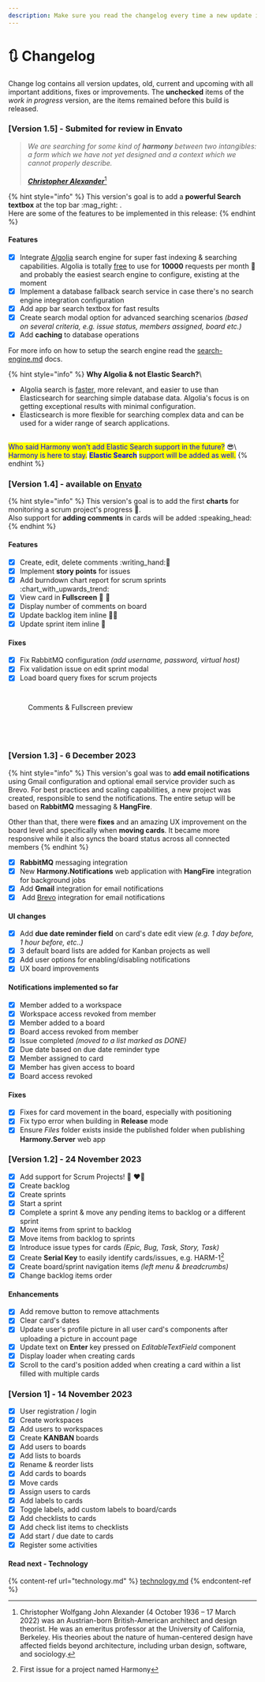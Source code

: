 ```yaml
---
description: Make sure you read the changelog every time a new update is released on Envato
---
```


# 🔃 Changelog

Change log contains all version updates, old, current and upcoming with all important additions, fixes or improvements. The **unchecked** items of the _work in progress_ version, are the items remained before this build is released.

### \[Version 1.5] - Submited for review in Envato <a href="#version-1.5" id="version-1.5"></a>

> _We are searching for some kind of **harmony** between two intangibles: a form which we have not yet designed and a context which we cannot properly describe._\
> \
> [_**Christopher Alexander**_](#user-content-fn-1)[^1]

{% hint style="info" %}
This version's goal is to add a **powerful Search textbox** at the top bar :mag\_right: .  \
Here are some of the features to be implemented in this release:
{% endhint %}

#### Features

* [x] Integrate [Algolia](https://www.algolia.com/) search engine for super fast indexing & searching capabilities. Algolia is totally [free](https://www.algolia.com/pricing/) to use for **10000** requests per month  :muscle: and probably the easiest search engine to configure, existing at the moment
* [x] Implement a database fallback search service in case there's no search engine integration configuration
* [x] Add app bar search textbox for fast results
* [x] Create search modal option for advanced searching scenarios _(based on several criteria, e.g. issue status,  members assigned, board etc.)_&#x20;
* [x] Add **caching** to database operations

For more info on how to setup the search engine read the [search-engine.md](setup/search-engine.md "mention") docs.

{% hint style="info" %}
**Why Algolia & not Elastic Search?**\


* Algolia search is [faster](https://www.algolia.com/blog/engineering/full-text-search-in-your-database-algolia-versus-elasticsearch/), more relevant, and easier to use than Elasticsearch for searching simple database data. Algolia's focus is on getting exceptional results with minimal configuration.&#x20;
* Elasticsearch is more flexible for searching complex data and can be used for a wider range of search applications.

\
<mark style="color:blue;">Who said Harmony won't add Elastic Search support in the future?</mark> :sunglasses:\ <mark style="color:blue;">Harmony is here to stay.</mark> <mark style="color:blue;"></mark><mark style="color:blue;">**Elastic Search**</mark> <mark style="color:blue;"></mark><mark style="color:blue;">support will be added as well.</mark>
{% endhint %}

### \[Version 1.4] -   available on [Envato](https://codecanyon.net/item/harmony-project-management-tool/49138488)

{% hint style="info" %}
This version's goal is to add the first **charts** for monitoring a scrum project's progress :tada:. \
Also support for **adding comments** in cards will be added :speaking\_head:
{% endhint %}

#### Features

* [x] Create, edit, delete comments :writing\_hand::pencil:
* [x] Implement **story points** for issues
* [x] Add burndown chart report for scrum sprints :chart\_with\_upwards\_trend:
* [x] View card in **Fullscreen** :clap: :100:
* [x] Display number of comments on board
* [x] Update backlog item inline :muscle::clap:
* [x] Update sprint item inline :tada:

#### Fixes

* [x] Fix RabbitMQ configuration _(add username, password, virtual host)_
* [x] Fix validation issue on edit sprint modal
* [x] Load board query fixes for scrum projects

<figure><img src="../.gitbook/assets/burndown-report-dark.png" alt=""><figcaption></figcaption></figure>

<div>

<figure><img src="../.gitbook/assets/card-comments.gif" alt=""><figcaption><p>Comments &#x26; Fullscreen preview</p></figcaption></figure>

 

<figure><img src="../.gitbook/assets/burndown-report-light.png" alt=""><figcaption></figcaption></figure>

 

<figure><img src="../.gitbook/assets/issues-overview-light.png" alt=""><figcaption></figcaption></figure>

 

<figure><img src="../.gitbook/assets/issues-overview-dark.png" alt=""><figcaption></figcaption></figure>

 

<figure><img src="../.gitbook/assets/sprint-table.png" alt=""><figcaption></figcaption></figure>

</div>

### \[Version 1.3] - 6 December 2023

{% hint style="info" %}
This version's goal was to **add email notifications** using Gmail configuration and optional email service provider such as Brevo. For best practices and scaling capabilities, a new project was created, responsible to send the notifications. The entire setup will be based on **RabbitMQ** messaging & **HangFire**.

Other than that, there were **fixes** and an amazing UX improvement on the board level and specifically when **moving cards**. It became more responsive while it also syncs the board status across all connected members
{% endhint %}

* [x] **RabbitMQ** messaging integration
* [x] New **Harmony.Notifications** web application with **HangFire** integration for background jobs
* [x] Add **Gmail** integration for email notifications
* [x] &#x20;Add [Brevo](https://www.brevo.com/products/transactional-email/) integration for email notifications

#### UI changes

* [x] Add **due date reminder field** on card's date edit view _(e.g. 1 day before, 1 hour before, etc..)_
* [x] 3 default board lists are added for Kanban projects as well
* [x] Add user options for enabling/disabling notifications
* [x] UX board improvements

#### Notifications implemented so far

* [x] Member added to a workspace
* [x] Workspace access revoked from member
* [x] Member added to a board
* [x] Board access revoked from member
* [x] Issue completed _(moved to a list marked as DONE)_
* [x] Due date based on due date reminder type
* [x] Member assigned to card
* [x] Member has given access to board
* [x] Board access revoked

#### Fixes

* [x] Fixes for card movement in the board, especially with positioning
* [x] Fix typo error when building in **Release** mode
* [x] Ensure _Files_ folder exists inside the published folder when publishing **Harmony.Server** web app

### \[Version 1.2] - 24 November 2023

* [x] Add support for Scrum Projects! :clap: :heart::rocket:
* [x] Create backlog
* [x] Create sprints
* [x] Start a sprint
* [x] Complete a sprint & move any pending items to backlog or a different sprint
* [x] Move items from sprint to backlog
* [x] Move items from backlog to sprints
* [x] Introduce issue types for cards _(Epic, Bug, Task, Story, Task)_
* [x] Create **Serial Key** to easily identify cards/issues, e.g. HARM-1[^2]
* [x] Create board/sprint navigation items _(left menu & breadcrumbs)_
* [x] Change backlog items order

#### Enhancements

* [x] Add remove button to remove attachments
* [x] Clear card's dates
* [x] Update user's profile picture in all user card's components after uploading a picture in account page
* [x] Update text on **Enter** key pressed on _EditableTextField_ component
* [x] Display loader when creating cards
* [x] Scroll to the card's position added when creating a card within a list filled with multiple cards

### \[Version 1] - 14 November 2023

* [x] User registration / login
* [x] Create workspaces
* [x] Add users to workspaces
* [x] Create **KANBAN** boards
* [x] Add users to boards
* [x] Add lists to boards
* [x] Rename & reorder lists
* [x] Add cards to boards
* [x] Move cards
* [x] Assign users to cards
* [x] Add labels to cards
* [x] Toggle labels, add custom labels to board/cards
* [x] Add checklists to cards
* [x] Add check list items to checklists
* [x] Add start / due date to cards
* [x] Register some activities

#### Read next - Technology

{% content-ref url="technology.md" %}
[technology.md](technology.md)
{% endcontent-ref %}

[^1]: Christopher Wolfgang John Alexander (4 October 1936 – 17 March 2022) was an Austrian-born British-American architect and design theorist. He was an emeritus professor at the University of California, Berkeley. His theories about the nature of human-centered design have affected fields beyond architecture, including urban design, software, and sociology.

[^2]: First issue for a project named Harmony
